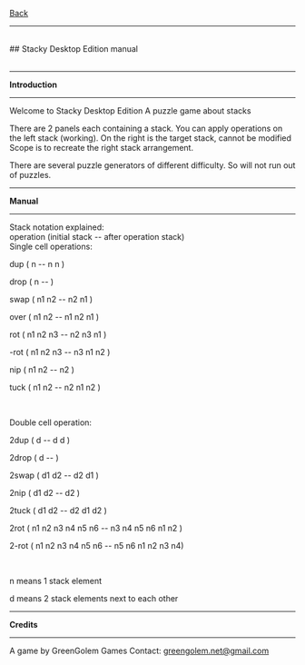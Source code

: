[Back](https://greengolem.github.io)
<hr>
<br>
## Stacky Desktop Edition manual<br><br>

----------

**Introduction**

----------

Welcome to Stacky Desktop Edition
A puzzle game about stacks

There are 2 panels each containing a stack.
You can apply operations on the left stack (working).
On the right is the target stack, cannot be modified
Scope is to recreate the right stack arrangement.

There are several puzzle generators of different difficulty.
So will not run out of puzzles. 

----------

**Manual**

----------

Stack notation explained:
<br>
operation (initial stack -- after operation stack)
<br>
Single cell operations:

dup   ( n -- n n )

drop  ( n -- )

swap  ( n1 n2 -- n2 n1 )

over  ( n1 n2 -- n1 n2 n1 )

rot  ( n1 n2 n3 -- n2 n3 n1 )

-rot  ( n1 n2 n3 -- n3 n1 n2 )

nip  ( n1 n2 -- n2 )

tuck  ( n1 n2 -- n2 n1 n2 )

<br>

Double cell operation:

2dup  ( d -- d d )

2drop ( d -- )

2swap ( d1 d2 -- d2 d1 )

2nip ( d1 d2 -- d2 )

2tuck ( d1 d2 -- d2 d1 d2 )

2rot ( n1 n2 n3 n4 n5 n6 -- n3 n4 n5 n6 n1 n2 )

2-rot ( n1 n2 n3 n4 n5 n6 -- n5 n6 n1 n2 n3 n4)    

<br>

n means 1 stack element

d means 2 stack elements next to each other

----------

**Credits**

----------

A game by GreenGolem Games
Contact:
greengolem.net@gmail.com

